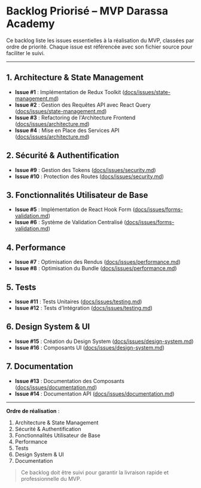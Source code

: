 # Backlog Priorisé – MVP Darassa Academy

Ce backlog liste les issues essentielles à la réalisation du MVP, classées par ordre de priorité. Chaque issue est référencée avec son fichier source pour faciliter le suivi.

---

## 1. Architecture & State Management
- **Issue #1** : Implémentation de Redux Toolkit ([docs/issues/state-management.md](docs/issues/state-management.md))
- **Issue #2** : Gestion des Requêtes API avec React Query ([docs/issues/state-management.md](docs/issues/state-management.md))
- **Issue #3** : Refactoring de l'Architecture Frontend ([docs/issues/architecture.md](docs/issues/architecture.md))
- **Issue #4** : Mise en Place des Services API ([docs/issues/architecture.md](docs/issues/architecture.md))

## 2. Sécurité & Authentification
- **Issue #9** : Gestion des Tokens ([docs/issues/security.md](docs/issues/security.md))
- **Issue #10** : Protection des Routes ([docs/issues/security.md](docs/issues/security.md))

## 3. Fonctionnalités Utilisateur de Base
- **Issue #5** : Implémentation de React Hook Form ([docs/issues/forms-validation.md](docs/issues/forms-validation.md))
- **Issue #6** : Système de Validation Centralisé ([docs/issues/forms-validation.md](docs/issues/forms-validation.md))

## 4. Performance
- **Issue #7** : Optimisation des Rendus ([docs/issues/performance.md](docs/issues/performance.md))
- **Issue #8** : Optimisation du Bundle ([docs/issues/performance.md](docs/issues/performance.md))

## 5. Tests
- **Issue #11** : Tests Unitaires ([docs/issues/testing.md](docs/issues/testing.md))
- **Issue #12** : Tests d'Intégration ([docs/issues/testing.md](docs/issues/testing.md))

## 6. Design System & UI
- **Issue #15** : Création du Design System ([docs/issues/design-system.md](docs/issues/design-system.md))
- **Issue #16** : Composants UI ([docs/issues/design-system.md](docs/issues/design-system.md))

## 7. Documentation
- **Issue #13** : Documentation des Composants ([docs/issues/documentation.md](docs/issues/documentation.md))
- **Issue #14** : Documentation API ([docs/issues/documentation.md](docs/issues/documentation.md))

---

**Ordre de réalisation** :
1. Architecture & State Management
2. Sécurité & Authentification
3. Fonctionnalités Utilisateur de Base
4. Performance
5. Tests
6. Design System & UI
7. Documentation

> Ce backlog doit être suivi pour garantir la livraison rapide et professionnelle du MVP. 